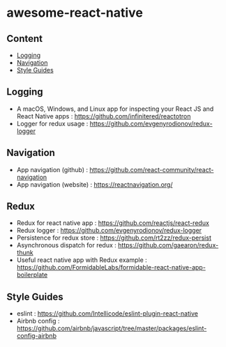 # awesome-react-native

## Content

- [Logging](#Logging)
- [Navigation](#Navigation)
- [Style Guides](#style-guides)

## Logging
- A macOS, Windows, and Linux app for inspecting your React JS and React Native apps : https://github.com/infinitered/reactotron
- Logger for redux usage : https://github.com/evgenyrodionov/redux-logger

## Navigation
- App navigation (github) : https://github.com/react-community/react-navigation
- App navigation (website) : https://reactnavigation.org/

## Redux 
- Redux for react native app : https://github.com/reactjs/react-redux
- Redux logger : https://github.com/evgenyrodionov/redux-logger
- Persistence for redux store : https://github.com/rt2zz/redux-persist
- Asynchronous dispatch for redux : https://github.com/gaearon/redux-thunk
- Useful react native app with Redux example : https://github.com/FormidableLabs/formidable-react-native-app-boilerplate

## Style Guides
- eslint : https://github.com/Intellicode/eslint-plugin-react-native
- Airbnb config : https://github.com/airbnb/javascript/tree/master/packages/eslint-config-airbnb
